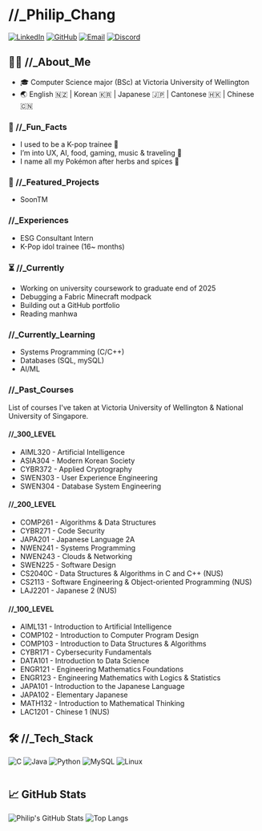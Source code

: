 # //_Philip_Chang
[![LinkedIn](https://img.shields.io/badge/-LinkedIn-0A66C2?style=flat&logo=linkedin&logoColor=white)](https://www.linkedin.com/in/philipchang/)
[![GitHub](https://img.shields.io/badge/-GitHub-181717?style=flat&logo=github&logoColor=white)](https://github.com/philip1304)
[![Email](https://img.shields.io/badge/-Email-D14836?style=flat&logo=gmail&logoColor=white)](mailto:philip.chang130499@protonmail.com)
[![Discord](https://img.shields.io/badge/-Discord-5865F2?style=flat&logo=discord&logoColor=white)](https://discordapp.com/users/269779923592282113)


## 👨‍💻 //_About_Me
- 🎓 Computer Science major (BSc) at Victoria University of Wellington
- 🌏 English 🇳🇿 | Korean 🇰🇷 | Japanese 🇯🇵 | Cantonese 🇭🇰 | Chinese 🇨🇳


### 🍜 //_Fun_Facts
- I used to be a K-pop trainee 💃
- I’m into UX, AI, food, gaming, music & traveling 🍣
- I name all my Pokémon after herbs and spices 🌿


### 🚀 //_Featured_Projects
- SoonTM


### //_Experiences
- ESG Consultant Intern
- K-Pop idol trainee (16~ months)


### ⏳ //_Currently
- Working on university coursework to graduate end of 2025
- Debugging a Fabric Minecraft modpack
- Building out a GitHub portfolio
- Reading manhwa


### //_Currently_Learning
- Systems Programming (C/C++)
- Databases (SQL, mySQL)
- AI/ML

### //_Past_Courses
List of courses I've taken at Victoria University of Wellington & National University of Singapore.
#### //_300_LEVEL
- AIML320 - Artificial Intelligence
- ASIA304 - Modern Korean Society
- CYBR372 - Applied Cryptography
- SWEN303 - User Experience Engineering
- SWEN304 - Database System Engineering

#### //_200_LEVEL
- COMP261 - Algorithms & Data Structures
- CYBR271 - Code Security
- JAPA201 - Japanese Language 2A
- NWEN241 - Systems Programming
- NWEN243 - Clouds & Networking
- SWEN225 - Software Design
- CS2040C - Data Structures & Algorithms in C and C++ (NUS)
- CS2113  - Software Engineering & Object-oriented Programming (NUS)
- LAJ2201 - Japanese 2 (NUS)

#### //_100_LEVEL
- AIML131 - Introduction to Artificial Intelligence
- COMP102 - Introduction to Computer Program Design
- COMP103 - Introduction to Data Structures & Algorithms
- CYBR171 - Cybersecurity Fundamentals
- DATA101 - Introduction to Data Science
- ENGR121 - Engineering Mathematics Foundations
- ENGR123 - Engineering Mathematics with Logics & Statistics
- JAPA101 - Introduction to the Japanese Language
- JAPA102 - Elementary Japanese
- MATH132 - Introduction to Mathematical Thinking
- LAC1201 - Chinese 1 (NUS)

## 🛠️ //_Tech_Stack
![C](https://img.shields.io/badge/-C-00599C?style=flat&logo=c&logoColor=white)
![Java](https://img.shields.io/badge/-Java-007396?style=flat&logo=java)
![Python](https://img.shields.io/badge/-Python-3776AB?style=flat&logo=python)
![MySQL](https://img.shields.io/badge/-MySQL-4479A1?style=flat&logo=mysql)
![Linux](https://img.shields.io/badge/-Linux-FCC624?style=flat&logo=linux)




~~~

~~~

## 📈 GitHub Stats

![Philip's GitHub Stats](https://github-readme-stats.vercel.app/api?username=philip1304&show_icons=true&theme=tokyonight)
![Top Langs](https://github-readme-stats.vercel.app/api/top-langs/?username=philip1304&layout=compact&theme=tokyonight)
